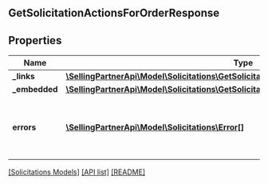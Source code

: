 ## GetSolicitationActionsForOrderResponse

## Properties

Name | Type | Description | Notes
------------ | ------------- | ------------- | -------------
**_links** | [**\SellingPartnerApi\Model\Solicitations\GetSolicitationActionsForOrderResponseLinks**](GetSolicitationActionsForOrderResponseLinks.md) |  | [optional]
**_embedded** | [**\SellingPartnerApi\Model\Solicitations\GetSolicitationActionsForOrderResponseEmbedded**](GetSolicitationActionsForOrderResponseEmbedded.md) |  | [optional]
**errors** | [**\SellingPartnerApi\Model\Solicitations\Error[]**](Error.md) | A list of error responses returned when a request is unsuccessful. | [optional]

[[Solicitations Models]](../) [[API list]](../../Api) [[README]](../../../README.md)
